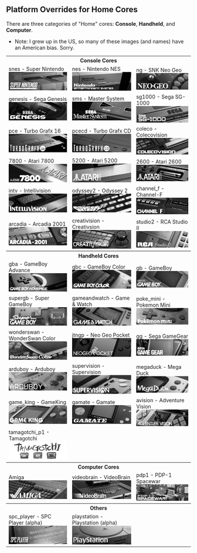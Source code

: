 ## Platform Overrides for Home Cores

There are three categories of "Home" cores: **Console**, **Handheld**, and **Computer**.

- Note: I grew up in the US, so many of these images (and names) have an American bias. Sorry.

<table>
<tr><th colspan="3">Console Cores</th></tr>
<tr>
 <td>snes - Super Nintendo <img src="pics/home/snes.png" /></td>
 <td>nes - Nintendo NES <img src="pics/home/nes.png" /></td>
 <td>ng - SNK Neo Geo <img src="pics/home/ng.png" /></td>
</tr>
<tr>
 <td>genesis - Sega Genesis <img src="pics/home/genesis.png" /></td>
 <td>sms - Master System <img src="pics/home/sms.png" /></td>
 <td>sg1000 - Sega SG-1000 <img src="pics/home/sg1000.png" /></td>
</tr>
<tr>
 <td>pce - Turbo Grafx 16 <img src="pics/home/pce.png" /></td>
 <td>pcecd - Turbo Grafx CD <img src="pics/home/pcecd.png" /></td>
 <td>coleco - Colecovision <img src="pics/home/coleco.png" /></td>
</tr>
<tr>
 <td>7800 - Atari 7800 <img src="pics/home/7800.png" /></td>
 <td>5200 - Atari 5200 <img src="pics/home/5200.png" /></td>
 <td>2600 - Atari 2600 <img src="pics/home/2600.png" /></td>
</tr>
<tr>
 <td>intv - Intellivision <img src="pics/home/intv.png" /></td>
 <td>odyssey2 - Odyssey 2 <img src="pics/home/odyssey2.png" /></td>
 <td>channel_f - Channel-F <img src="pics/home/channel_f.png" /></td>
</tr>
<tr>
 <td>arcadia - Arcadia 2001 <img src="pics/home/arcadia.png" /></td>
 <td>creativision - Creativsion <img src="pics/home/creativision.png" /></td>
 <td>studio2 - RCA Studio II <img src="pics/home/studio2.png" /></td>
</tr>
<tr><th colspan="3">Handheld Cores</th></tr>
<tr>
 <td>gba - GameBoy Advance <img src="pics/home/gba.png" /></td>
 <td>gbc - GameBoy Color <img src="pics/home/gbc.png" /></td>
 <td>gb - GameBoy <img src="pics/home/gb.png" /></td>
</tr>
<tr>
 <td>supergb - Super GameBoy <img src="pics/home/sgb.png" /></td>
 <td>gameandwatch - Game & Watch <img src="pics/home/gameandwatch.png" /></td>
 <td>poke_mini - Pokemon Mini <img src="pics/home/poke_mini.png" /></td>
</tr>
<tr>
 <td>wonderswan - WonderSwan Color <img src="pics/home/wonderswan.png" /></td>
 <td>jtngp - Neo Geo Pocket <img src="pics/home/jtngp.png" /></td>
 <td>gg - Sega GameGear <img src="pics/home/gg.png" /></td>
</tr>
<tr>
 <td>arduboy - Arduboy <img src="pics/home/arduboy.png" /></td>
 <td>supervision - Supervision <img src="pics/home/supervision.png" /></td>
 <td>megaduck - Mega Duck <img src="pics/home/mega_duck.png" /></td>
</tr>
<tr>
 <td>game_king - GameKing <img src="pics/home/game_king.png" /></td>
 <td>gamate - Gamate <img src="pics/home/gamate.png" /></td>
 <td>avision - Adventure Vision <img src="pics/home/avision.png" /></td>
</tr>
<tr>
 <td>tamagotchi_p1 - Tamagotchi <img src="pics/home/tamagotchi_p1.png" /></td>
</tr>
<tr><th colspan="3">Computer Cores</th></tr>
<tr>
 <td>Amiga <img src="pics/home/amiga.png" /></td>
 <td>videobrain - VideoBrain <img src="pics/home/videobrain.png" /></td>
 <td>pdp1 - PDP-1 Spacewar <img src="pics/home/pdp1.png" /></td>
</tr>
<tr><th colspan="3">Others</th></tr>
<tr>
 <td>spc_player - SPC Player (alpha) <img src="pics/home/spc_player.png" /></td>
 <td>playstation - Playstation (alpha) <img src="pics/home/playstation.png" /></td>
 <td></td>
</tr>
</table>
